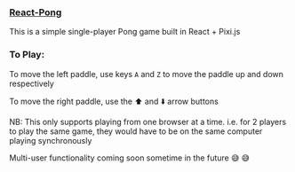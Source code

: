 ### [React-Pong](https://react-pong.vercel.app/)

This is a simple single-player Pong game built in React + Pixi.js

### To Play:

To move the left paddle, use keys `A` and `Z` to move the paddle up and down respectively

To move the right paddle, use the ⬆️ and ⬇️ arrow buttons

NB:
This only supports playing from one browser at a time.
i.e. for 2 players to play the same game, they would have to be on the same computer playing synchronously

Multi-user functionality coming soon sometime in the future 😅 😅
